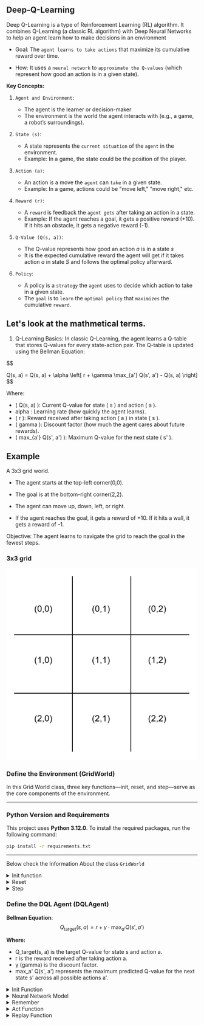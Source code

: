 ## Deep-Q-Learning
Deep Q-Learning is a type of Reinforcement Learning (RL) algorithm. It combines Q-Learning (a classic RL algorithm) with Deep Neural Networks to help an agent learn how to make decisions in an environment

- Goal: The `agent learns to take actions` that maximize its cumulative reward over time.

- How: It uses a `neural network` to `approximate the Q-values` (which represent how good an action is in a given state).

**Key Concepts:**

1. `Agent and Environment`:
    - The agent is the learner or decision-maker
    - The environment is the world the agent interacts with (e.g., a game, a robot’s surroundings).

2. `State (s)`:
    - A state represents the `current situation` of the `agent` in the environment.
    - Example: In a game, the state could be the position of the player.

3. `Action (a)`:
    - An action is a move the `agent` can `take` in a given state.
    - Example: In a game, actions could be "move left," "move right," etc.

4. `Reward (r)`:
    - A `reward` is feedback the `agent gets` after taking an action in a state.
    - Example: If the agent reaches a goal, it gets a positive reward (+10). If it hits an obstacle, it gets a negative reward (-1).

5. `Q-Value (Q(s, a))`:
    - The Q-value represents how good an action *a* is in a state *s*
    - It is the expected cumulative reward the agent will get if it takes action *a* in state *S* and follows the optimal policy afterward.

6. `Policy`:
    - A policy is a `strategy` the `agent` uses to decide which action to take in a given state.
    - The `goal` is to `learn` the `optimal policy` that `maximizes` the cumulative `reward`.

## Let's look at the mathmetical terms.

1. Q-Learning Basics:
In classic Q-Learning, the agent learns a Q-table that stores Q-values for every state-action pair. The Q-table is updated using the Bellman Equation:

$$

Q(s, a) = Q(s, a) + \alpha \left[ r + \gamma \max_{a'} Q(s', a') - Q(s, a) \right]
$$

Where:
- ( Q(s, a) ): Current Q-value for state ( s ) and action ( a ).
- alpha : Learning rate (how quickly the agent learns).
- ( r ): Reward received after taking action \( a \) in state \( s \).
- ( gamma ): Discount factor (how much the agent cares about future rewards).
- ( max_{a'} Q(s', a') ): Maximum Q-value for the next state \( s' \).


## Example

 A 3x3 grid world.

- The agent starts at the top-left corner(0,0).

- The goal is at the bottom-right corner(2,2).

- The agent can move up, down, left, or right.

- If the agent reaches the goal, it gets a reward of +10. If it hits a wall, it gets a reward of -1.

Objective: The agent learns to navigate the grid to reach the goal in the fewest steps.

### 3x3 grid 
![3x3 grid ](temp/grid.png)

### Define the Environment (GridWorld)
In this Grid World class, three key functions—init, reset, and step—serve as the core components of the environment.

---

### Python Version and Requirements

This project uses **Python 3.12.0**. To install the required packages, run the following command:

```bash
pip install -r requirements.txt
```

---

 Below check the Information About the  class `GridWorld`
<details>
<summary>Init function</summary>
Initializes the environment, setting up the initial state and parameters.

- Defining Grid 3*3 using `numpy`
- Defining Goal and state

</details>

<details>
<summary>Reset</summary>
 Resets the environment to its starting state, allowing for a fresh episode.

- Reset the state 
- start from the begining `(0,0)`

</details>

<details>
<summary>Step</summary>
Advances the environment by taking an action and returning the new state, reward, and whether the episode has ended.

- 0 for go up, 1 for down, 2 left, 3 right
- After move , check the state reached the goal or not
- if Target reached get `positive` `reward` and `Done` 
- if not reached `negetive` `reward` and ` not Done` 

</details>

### Define the DQL Agent (DQLAgent)

**Bellman Equation**:
$$
Q_{\text{target}}(s, a) = r + \gamma \cdot \max_{a'} Q(s', a')
$$

**Where:**
- Q_target(s, a) is the target Q-value for state s and action a.
- r is the reward received after taking action a.
- γ (gamma) is the discount factor.
- max_a' Q(s', a') represents the maximum predicted Q-value for the next state s' across all possible actions a'.

<details>
<summary>Init Function</summary>

The Init function initializes the agent's parameters, including memory, learning rates, and exploration settings. It also constructs the neural network model.

- Accepts inputs: `(state_size, action_size)`
- Utilizes a `deque` to store experience memory
- Sets the discount factor: `gamma = 0.95`
- Initializes the exploration rate: `epsilon = 1`
- Constructs the model using a neural network architecture

</details>

<details>
<summary>Neural Network Model</summary>

This section describes the architecture of the neural network model used by the agent.

- Uses a **Sequential** model to build the neural network layer by layer.
- Adds a **Dense** input layer with:
  - **Input Dimension**: `state_size`
  - **Activation Function**: `relu`
- Adds a **Dense** hidden layer with:
  - **Units**: 24
  - **Activation Function**: `relu`
- Adds a **Dense** output layer with:
  - **Units**: `action_size`
  - **Activation Function**: `linear`
- Compiles the model with:
  - **Loss Function**: Mean Squared Error (`mse`)
  - **Optimizer**: Adam with a specified learning rate

The model is designed to approximate the Q-values for the given state-action pairs.

</details>

<details>
<summary>Remember</summary>

- Store in Memory about `state` ,`action`, `reward`, `next_state` and `done`
 
</details>


<details>
<summary>Act Function</summary>

The `act` function determines the action the agent will take based on its current state and exploration settings.

- **Parameters**:
  - `state`: The current state of the environment, represented as an array.

- **Functionality**:
  - **Exploration vs. Exploitation**:
    - The function first checks if a random value is less than or equal to `epsilon` (the exploration rate).
    - If true, the agent explores by selecting a random action from the available action space (up, down, left, right).
  - **Exploitation**:
    - If the random value exceeds `epsilon`, the function reshapes the state to fit the model's input requirements.
    - It then predicts the Q-values for the given state using the neural network model.
    - Finally, it selects the action corresponding to the maximum Q-value from the predicted values.

This function balances exploration and exploitation, enabling the agent to learn effectively over time.

</details>

<details>
<summary>Replay Function</summary>

The `replay` function enables the agent to learn from its past experiences stored in memory by performing experience replay.

- **Parameters**:
  - `batch_size`: The number of experiences to sample from memory for training.

- **Functionality**:
  - **Memory Check**:
    - The function first checks if the current memory size is less than the specified `batch_size`. If it is, the function exits early to ensure there are enough experiences to sample.
  
  - **Minibatch Sampling**:
    - A random sample (minibatch) of experiences is drawn from memory, consisting of tuples: `(state, action, reward, next_state, done)`.

  - **Experience Processing**:
    - For each experience in the minibatch:
      - The `target` variable is initialized to the `reward`.
      - If the episode is not done, it reshapes `next_state` and calculates the target using the Q-learning formula:
        - `target = reward + gamma * max(Q(next_state))`
      - The current `state` is reshaped for model input.
      - The model predicts the current Q-values (`target_f`) for the state.
      - The Q-value corresponding to the action taken is updated with the computed `target`.
      - The model is then trained on this updated Q-value using a single epoch.

  - **Epsilon Decay**:
    - After processing the minibatch, if `epsilon` is greater than `epsilon_min`, it decays `epsilon` by multiplying it with `epsilon_decay` to reduce exploration over time.

This function plays a critical role in enabling the agent to learn from its past actions and improve its decision-making capabilities.

</details>